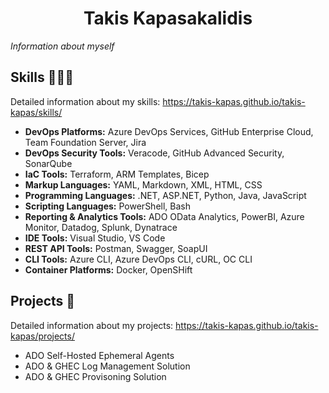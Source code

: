 <h1 align="center">Takis Kapasakalidis</h1>
<i>Information about myself</i>

## Skills 👨🏽‍💻
Detailed information about my skills: https://takis-kapas.github.io/takis-kapas/skills/
- **DevOps Platforms:** Azure DevOps Services, GitHub Enterprise Cloud, Team Foundation Server, Jira
- **DevOps Security Tools:** Veracode, GitHub Advanced Security, SonarQube
- **IaC Tools:** Terraform, ARM Templates, Bicep
- **Markup Languages:** YAML, Markdown, XML, HTML, CSS
- **Programming Languages:** .NET, ASP.NET, Python, Java, JavaScript
- **Scripting Languages:** PowerShell, Bash
- **Reporting & Analytics Tools:** ADO OData Analytics, PowerBI, Azure Monitor, Datadog, Splunk, Dynatrace
- **IDE Tools:** Visual Studio, VS Code
- **REST API Tools:** Postman, Swagger, SoapUI
- **CLI Tools:** Azure CLI, Azure DevOps CLI, cURL, OC CLI
- **Container Platforms:** Docker, OpenSHift


## Projects 🚀
Detailed information about my projects: https://takis-kapas.github.io/takis-kapas/projects/
- ADO Self-Hosted Ephemeral Agents
- ADO & GHEC Log Management Solution
- ADO & GHEC Provisoning Solution